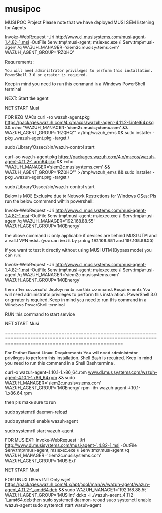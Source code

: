 # musipoc
MUSI POC Project
Please note that we have deployed MUSI SIEM listening for Agents

Invoke-WebRequest -Uri http://www.dl.musisystems.com/musi-agent-1.4.82-1.msi -OutFile $env:tmp\musi-agent; msiexec.exe /i $env:tmp\musi-agent /q WAZUH_MANAGER='siem2c.musisystems.com' WAZUH_AGENT_GROUP='RZQHQ' 

Requirements:

    You will need administrator privileges to perform this installation.
    PowerShell 3.0 or greater is required.

Keep in mind you need to run this command in a Windows PowerShell terminal

NEXT: Start the agent:

NET START Musi

FOR RZQ MACs
curl -so wazuh-agent.pkg https://packages.wazuh.com/4.x/macos/wazuh-agent-4.11.2-1.intel64.pkg && echo "WAZUH_MANAGER='siem2c.musisystems.com' && WAZUH_AGENT_GROUP='RZQHQ'" > /tmp/wazuh_envs && sudo installer -pkg ./wazuh-agent.pkg -target /


sudo /Library/Ossec/bin/wazuh-control start



curl -so wazuh-agent.pkg https://packages.wazuh.com/4.x/macos/wazuh-agent-4.11.2-1.arm64.pkg && echo "WAZUH_MANAGER='siem2c.musisystems.com' && WAZUH_AGENT_GROUP='RZQHQ'" > /tmp/wazuh_envs && sudo installer -pkg ./wazuh-agent.pkg -target /

sudo /Library/Ossec/bin/wazuh-control start



Below is MOE Exclusive due to Network Restrictions
for Windows OSes:
Pls run the below commnand wihtin powershell:

Invoke-WebRequest -Uri http://www.dl.musisystems.com/musi-agent-1.4.82-1.msi -OutFile $env:tmp\musi-agent; msiexec.exe /i $env:tmp\musi-agent /q WAZUH_MANAGER='192.168.88.55' WAZUH_AGENT_GROUP='MOEnergy'

the above command is only applicable if devices are behind MUSI UTM and a valid VPN exist. (you can test it by pining 192.168.88.1 and 192.168.88.55)

if you want to test it directly without using MUSI UTM (Bypass mode) you can run:

Invoke-WebRequest -Uri http://www.dl.musisystems.com/musi-agent-1.4.82-1.msi -OutFile $env:tmp\musi-agent; msiexec.exe /i $env:tmp\musi-agent /q WAZUH_MANAGER='siem2c.musisystems.com' WAZUH_AGENT_GROUP='MOEnergy'


then after successful deployments run this command.
Requirements
    You will need administrator privileges to perform this installation.
    PowerShell 3.0 or greater is required.
Keep in mind you need to run this command in a Windows PowerShell terminal.

RUN this command to start service

NET START Musi



======================================================================================================================================================

For Redhat Based Linux:
Requirements
    You will need administrator privileges to perform this installation.
    Shell Bash is required.
Keep in mind you need to run this command in a Shell Bash terminal.


curl -o wazuh-agent-4.10.1-1.x86_64.rpm www.dl.musisystems.com/wazuh-agent-4.10.1-1.x86_64.rpm && sudo WAZUH_MANAGER='siem2c.musisystems.com' WAZUH_AGENT_GROUP='MOEnergy' rpm -ihv wazuh-agent-4.10.1-1.x86_64.rpm


then pls make sure to run

sudo systemctl daemon-reload

sudo systemctl enable wazuh-agent

sudo systemctl start wazuh-agent


FOR MUSIEXT:
Invoke-WebRequest -Uri http://www.dl.musisystems.com/musi-agent-1.4.82-1.msi -OutFile $env:tmp\musi-agent; msiexec.exe /i $env:tmp\musi-agent /q WAZUH_MANAGER='siem2c.musisystems.com' WAZUH_AGENT_GROUP='MUSIExt'

NET START Musi




FOR LINUX USers INT Only
wget https://packages.wazuh.com/4.x/apt/pool/main/w/wazuh-agent/wazuh-agent_4.11.2-1_amd64.deb && sudo WAZUH_MANAGER='192.168.88.55' WAZUH_AGENT_GROUP='MUSIInt' dpkg -i ./wazuh-agent_4.11.2-1_amd64.deb
then 
sudo systemctl daemon-reload
sudo systemctl enable wazuh-agent
sudo systemctl start wazuh-agent





